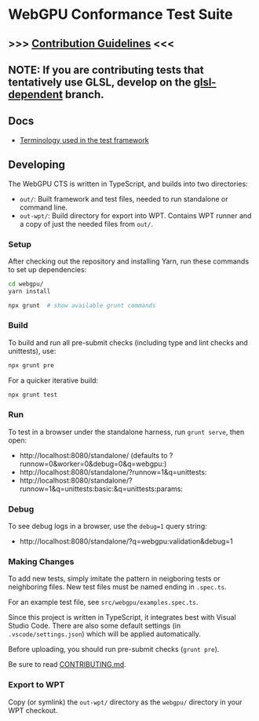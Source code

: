 # WebGPU Conformance Test Suite

## >>> [**Contribution Guidelines**](https://github.com/gpuweb/gpuweb/wiki/WebGPU-CTS-guidelines) <<<

## **NOTE**: If you are contributing tests that tentatively use GLSL, develop on the [glsl-dependent](https://github.com/gpuweb/cts/tree/glsl-dependent) branch.

## Docs

- [Terminology used in the test framework](docs/terms.md)

## Developing

The WebGPU CTS is written in TypeScript, and builds into two directories:

- `out/`: Built framework and test files, needed to run standalone or command line.
- `out-wpt/`: Build directory for export into WPT. Contains WPT runner and a copy of just the needed files from `out/`.

### Setup

After checking out the repository and installing Yarn, run these commands to
set up dependencies:

```sh
cd webgpu/
yarn install

npx grunt  # show available grunt commands
```

### Build

To build and run all pre-submit checks (including type and lint checks and
unittests), use:

```sh
npx grunt pre
```

For a quicker iterative build:

```sh
npx grunt test
```

### Run

To test in a browser under the standalone harness, run `grunt serve`, then
open:

- http://localhost:8080/standalone/ (defaults to ?runnow=0&worker=0&debug=0&q=webgpu:)
- http://localhost:8080/standalone/?runnow=1&q=unittests:
- http://localhost:8080/standalone/?runnow=1&q=unittests:basic:&q=unittests:params:

### Debug

To see debug logs in a browser, use the `debug=1` query string:

- http://localhost:8080/standalone/?q=webgpu:validation&debug=1

### Making Changes

To add new tests, simply imitate the pattern in neigboring tests or
neighboring files. New test files must be named ending in `.spec.ts`.

For an example test file, see `src/webgpu/examples.spec.ts`.

Since this project is written in TypeScript, it integrates best with Visual
Studio Code. There are also some default settings (in `.vscode/settings.json`)
which will be applied automatically.

Before uploading, you should run pre-submit checks (`grunt pre`).

Be sure to read [CONTRIBUTING.md](CONTRIBUTING.md).

### Export to WPT

Copy (or symlink) the `out-wpt/` directory as the `webgpu/` directory in your
WPT checkout.
